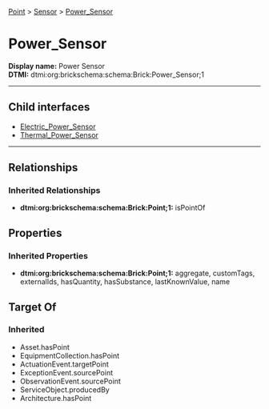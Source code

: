 [Point](../../Point.md) > [Sensor](../Sensor.md) > [Power_Sensor](.)
# Power_Sensor

**Display name:** Power Sensor<br />
**DTMI:** dtmi:org:brickschema:schema:Brick:Power_Sensor;1

---


## Child interfaces
* [Electric_Power_Sensor](Electric_Power_Sensor/Electric_Power_Sensor.md)
* [Thermal_Power_Sensor](Thermal_Power_Sensor/Thermal_Power_Sensor.md)

---
## Relationships
### Inherited Relationships
* **dtmi:org:brickschema:schema:Brick:Point;1:** isPointOf
## Properties
### Inherited Properties
* **dtmi:org:brickschema:schema:Brick:Point;1:** aggregate, customTags, externalIds, hasQuantity, hasSubstance, lastKnownValue, name
## Target Of
### Inherited
* Asset.hasPoint
* EquipmentCollection.hasPoint
* ActuationEvent.targetPoint
* ExceptionEvent.sourcePoint
* ObservationEvent.sourcePoint
* ServiceObject.producedBy
* Architecture.hasPoint
